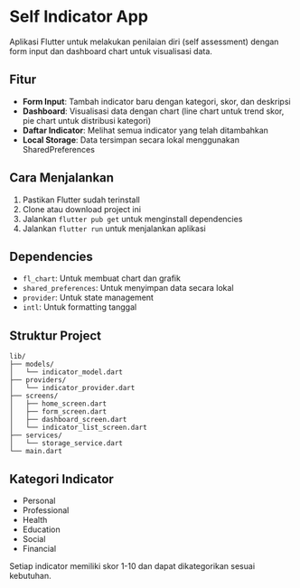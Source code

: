 # Self Indicator App

Aplikasi Flutter untuk melakukan penilaian diri (self assessment) dengan form input dan dashboard chart untuk visualisasi data.

## Fitur

- **Form Input**: Tambah indicator baru dengan kategori, skor, dan deskripsi
- **Dashboard**: Visualisasi data dengan chart (line chart untuk trend skor, pie chart untuk distribusi kategori)
- **Daftar Indicator**: Melihat semua indicator yang telah ditambahkan
- **Local Storage**: Data tersimpan secara lokal menggunakan SharedPreferences

## Cara Menjalankan

1. Pastikan Flutter sudah terinstall
2. Clone atau download project ini
3. Jalankan `flutter pub get` untuk menginstall dependencies
4. Jalankan `flutter run` untuk menjalankan aplikasi

## Dependencies

- `fl_chart`: Untuk membuat chart dan grafik
- `shared_preferences`: Untuk menyimpan data secara lokal
- `provider`: Untuk state management
- `intl`: Untuk formatting tanggal

## Struktur Project

```
lib/
├── models/
│   └── indicator_model.dart
├── providers/
│   └── indicator_provider.dart
├── screens/
│   ├── home_screen.dart
│   ├── form_screen.dart
│   ├── dashboard_screen.dart
│   └── indicator_list_screen.dart
├── services/
│   └── storage_service.dart
└── main.dart
```

## Kategori Indicator

- Personal
- Professional
- Health
- Education
- Social
- Financial

Setiap indicator memiliki skor 1-10 dan dapat dikategorikan sesuai kebutuhan.
